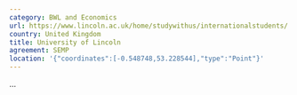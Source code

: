 ```yaml
---
category: BWL and Economics
url: https://www.lincoln.ac.uk/home/studywithus/internationalstudents/
country: United Kingdom
title: University of Lincoln
agreement: SEMP
location: '{"coordinates":[-0.548748,53.228544],"type":"Point"}'
---
```

...